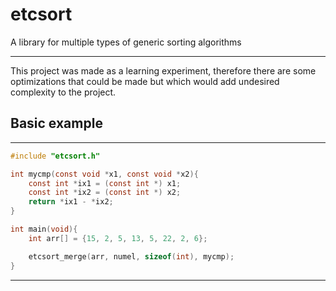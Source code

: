 # etcsort

A library for multiple types of generic sorting algorithms

____________________

This project was made as a learning experiment, therefore there are some optimizations that could be made but which would add undesired complexity to the project.

## Basic example
____________________

```c
#include "etcsort.h"

int mycmp(const void *x1, const void *x2){
    const int *ix1 = (const int *) x1;
    const int *ix2 = (const int *) x2;
    return *ix1 - *ix2;
}

int main(void){
    int arr[] = {15, 2, 5, 13, 5, 22, 2, 6};

    etcsort_merge(arr, numel, sizeof(int), mycmp);
}
```
____________________
